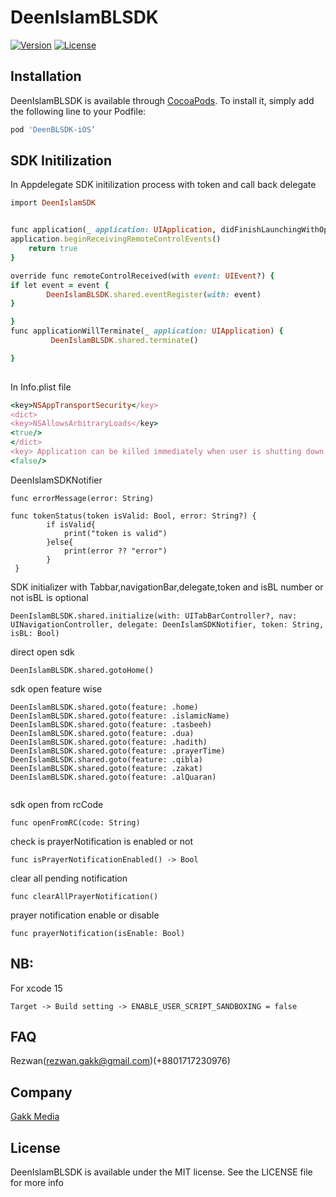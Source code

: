 # DeenIslamBLSDK
[![Version](https://img.shields.io/cocoapods/v/DeenIslamBLSDK)](https://github.com/shadhin-music/DeenIslamBLSDK)
[![License](https://img.shields.io/github/license/shadhin-music/DeenIslamBLSDK)](https://github.com/shadhin-music/DeenIslamBLSDK)

## Installation

DeenIslamBLSDK is available through [CocoaPods](https://github.com/shadhin-music/DeenIslamBLSDK). To install
it, simply add the following line to your Podfile:

```ruby
pod 'DeenBLSDK-iOS’
```
## SDK Initilization 
In Appdelegate SDK initilization process with token and call back delegate 
```ruby
import DeenIslamSDK


func application(_ application: UIApplication, didFinishLaunchingWithOptions launchOptions: [UIApplication.LaunchOptionsKey: Any]?) -> Bool {
application.beginReceivingRemoteControlEvents()
 	return true
}

override func remoteControlReceived(with event: UIEvent?) {
if let event = event {
 		DeenIslamBLSDK.shared.eventRegister(with: event)
}

}
func applicationWillTerminate(_ application: UIApplication) {
         DeenIslamBLSDK.shared.terminate()

}
  
```
In Info.plist file
```ruby
<key>NSAppTransportSecurity</key>
<dict>
<key>NSAllowsArbitraryLoads</key>
<true/>
</dict>
<key> Application can be killed immediately when user is shutting down or logging out</key>
<false/>

```

DeenIslamSDKNotifier
```
func errorMessage(error: String)

func tokenStatus(token isValid: Bool, error: String?) {
        if isValid{
            print("token is valid")
        }else{
            print(error ?? "error")
        }
 }
```
SDK initializer with  Tabbar,navigationBar,delegate,token and isBL number or not
isBL is optional 
```
DeenIslamBLSDK.shared.initialize(with: UITabBarController?, nav: UINavigationController, delegate: DeenIslamSDKNotifier, token: String, isBL: Bool)
```
direct open sdk 
```
DeenIslamBLSDK.shared.gotoHome()
```
sdk open feature wise 
```
DeenIslamBLSDK.shared.goto(feature: .home)
DeenIslamBLSDK.shared.goto(feature: .islamicName)
DeenIslamBLSDK.shared.goto(feature: .tasbeeh)
DeenIslamBLSDK.shared.goto(feature: .dua)
DeenIslamBLSDK.shared.goto(feature: .hadith)
DeenIslamBLSDK.shared.goto(feature: .prayerTime)
DeenIslamBLSDK.shared.goto(feature: .qibla)
DeenIslamBLSDK.shared.goto(feature: .zakat)
DeenIslamBLSDK.shared.goto(feature: .alQuaran)
      
```
sdk open from rcCode 
```
func openFromRC(code: String)

```
check is prayerNotification is enabled or not 
```
func isPrayerNotificationEnabled() -> Bool

```
clear all pending notification
```
func clearAllPrayerNotification()
```

prayer notification enable or disable 
```
func prayerNotification(isEnable: Bool)

```
## NB: 
For xcode 15
```
Target -> Build setting -> ENABLE_USER_SCRIPT_SANDBOXING = false
```
## FAQ 
Rezwan(rezwan.gakk@gmail.com)(+8801717230976)


## Company

[Gakk Media](https://gakkmedia.com)

## License

DeenIslamBLSDK is available under the MIT license. See the LICENSE file for more info
